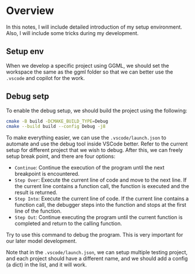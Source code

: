 # Overview
In this notes, I will include detailed introduction of my setup environment. Also, I will include some tricks during my development.

## Setup env
When we develop a specific project using GGML, we should set the workspace the same as the ggml folder so that we can better use the `.vscode` and copilot for the work.

## Debug setp
To enable the debug setup, we should build the project using the following:
```bash
cmake -B build -DCMAKE_BUILD_TYPE=Debug
cmake --build build --config Debug -j8
```

To make everything easier, we can use the `.vscode/launch.json` to automate and use the debug tool inside VSCode better. Refer to the current setup for different project that we wish to debug. After this, we can freely setup break point, and there are four options:
- `Continue`: Continue the execution of the program until the next breakpoint is encountered.
- `Step Over`: Execute the current line of code and move to the next line. If the current line contains a function call, the function is executed and the result is returned.
- `Step Into`: Execute the current line of code. If the current line contains a function call, the debugger steps into the function and stops at the first line of the function.
- `Step Out`: Continue executing the program until the current function is completed and return to the calling function.

Try to use this command to debug the program. This is very important for our later model development.

Note that in the `.vscode/launch.json`, we can setup multiple testing project, and each project should have a different name, and we should add a config (a dict) in the list, and it will work.